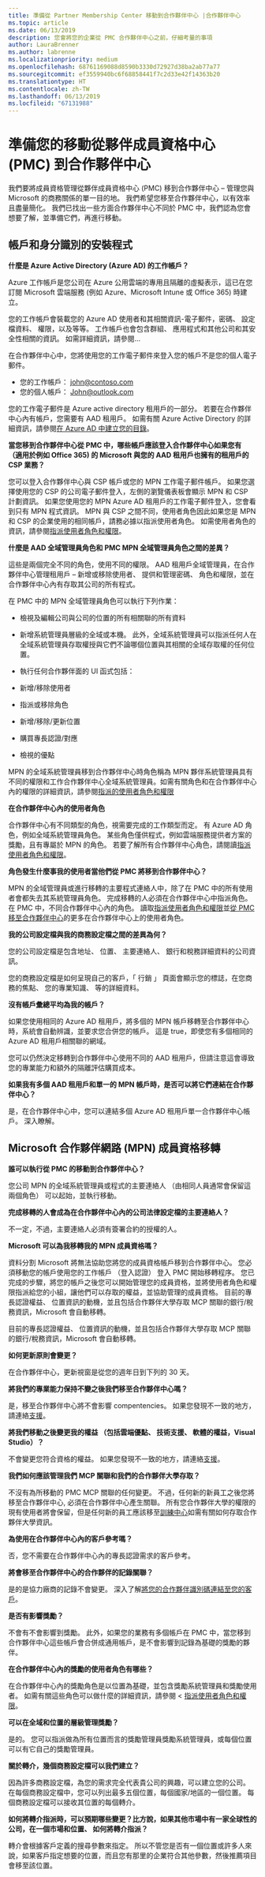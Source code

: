```yaml
---
title: 準備從 Partner Membership Center 移動到合作夥伴中心 |合作夥伴中心
ms.topic: article
ms.date: 06/13/2019
description: 您會將您的企業從 PMC 合作夥伴中心之前，仔細考量的事項
author: LauraBrenner
ms.author: labrenne
ms.localizationpriority: medium
ms.openlocfilehash: 68761169088d8590b3330d72927d38ba2ab77a77
ms.sourcegitcommit: ef3559940bc6f68858441f7c2d33e42f14363b20
ms.translationtype: HT
ms.contentlocale: zh-TW
ms.lasthandoff: 06/13/2019
ms.locfileid: "67131988"
---
```

# <a name="prepare-for-your-move-from-partner-membership-center-pmc-to-partner-center"></a>準備您的移動從夥伴成員資格中心 (PMC) 到合作夥伴中心

我們要將成員資格管理從夥伴成員資格中心 (PMC) 移到合作夥伴中心 – 管理您與 Microsoft 的商務關係的單一目的地。 我們希望您移至合作夥伴中心，以有效率且盡量簡化。 我們已找出一些方面合作夥伴中心不同於 PMC 中，我們認為您會想要了解，並準備它們，再進行移動。

## <a name="account-and-identity-setup"></a>帳戶和身分識別的安裝程式

**什麼是 Azure Active Directory (Azure AD) 的工作帳戶？**

Azure 工作帳戶是您公司在 Azure 公用雲端的專用且隔離的虛擬表示，這已在您訂閱 Microsoft 雲端服務 (例如 Azure、Microsoft Intune 或 Office 365) 時建立。

您的工作帳戶會裝載您的 Azure AD 使用者和其相關資訊-電子郵件，密碼、 設定檔資料、 權限，以及等等。 工作帳戶也會包含群組、 應用程式和其他公司和其安全性相關的資訊。 如需詳細資訊，請參閱...

在合作夥伴中心中，您將使用您的工作電子郵件來登入您的帳戶不是您的個人電子郵件。
- 您的工作帳戶： john@contoso.com
- 您的個人帳戶： John@outlook.com

您的工作電子郵件是 Azure active directory 租用戶的一部分。 若要在合作夥伴中心內有帳戶，您需要有 AAD 租用戶。 如需有關 Azure Active Directory 的詳細資訊，請參閱[在 Azure AD 中建立您的目錄](https://docs.microsoft.com/en-us/azure/active-directory/fundamentals/add-custom-domain#create-your-directory-in-azure-ad)。

**當您移到合作夥伴中心從 PMC 中，哪些帳戶應該登入合作夥伴中心如果您有 （適用於例如 Office 365) 的 Microsoft 與您的 AAD 租用戶也擁有的租用戶的 CSP 業務？**

您可以登入合作夥伴中心與 CSP 帳戶或您的 MPN 工作電子郵件帳戶。 如果您選擇使用您的 CSP 的公司電子郵件登入，左側的瀏覽儀表板會顯示 MPN 和 CSP 計劃資訊。 如果您使用您的 MPN Azure AD 租用戶的工作電子郵件登入，您會看到只有 MPN 程式資訊。 MPN 與 CSP 之間不同，使用者角色因此如果您是 MPN 和 CSP 的企業使用的相同帳戶，請務必據以指派使用者角色。 如需使用者角色的資訊，請參閱[指派使用者角色和權限](permissions-overview.md)。

**什麼是 AAD 全域管理員角色和 PMC MPN 全域管理員角色之間的差異？**

這些是兩個完全不同的角色，使用不同的權限。 AAD 租用戶全域管理員，在合作夥伴中心管理租用戶 – 新增或移除使用者、 提供和管理密碼、 角色和權限，並在合作夥伴中心內有存取其公司的所有程式。 

在 PMC 中的 MPN 全域管理員角色可以執行下列作業：

- 檢視及編輯公司與公司的位置的所有相關聯的所有資料

-  新增系統管理員層級的全域或本機。  此外，全域系統管理員可以指派任何人在全域系統管理員存取權授與它們不論哪個位置與其相關的全域存取權的任何位置。
-  執行任何合作夥伴面的 UI 函式包括： 

-  新增/移除使用者

 - 指派或移除角色 

 - 新增/移除/更新位置 

 - 購買專長認證/對應 

-  檢視的優點

MPN 的全域系統管理員移到合作夥伴中心時角色稱為 MPN 夥伴系統管理員具有不同的權限和工作合作夥伴中心全域系統管理員。如需有關角色和在合作夥伴中心內的權限的詳細資訊，請參閱[指派的使用者角色和權限](permissions-overview.md)

**在合作夥伴中心內的使用者角色**

合作夥伴中心有不同類型的角色，視需要完成的工作類型而定。 有 Azure AD 角色，例如全域系統管理員角色。 某些角色僅供程式，例如雲端服務提供者方案的獎勵，且有專屬於 MPN 的角色。 若要了解所有合作夥伴中心角色，請閱讀[指派使用者角色和權限](permissions-overview.md)。

**角色發生什麼事我的使用者當他們從 PMC 將移到合作夥伴中心？**

MPN 的全域管理員或進行移轉的主要程式連絡人中，除了在 PMC 中的所有使用者會都失去其系統管理員角色。 完成移轉的人必須在合作夥伴中心中指派角色。 在 PMC 中，不同合作夥伴中心內的角色。 讀取[指派使用者角色和權限](permissions-overview)並[從 PMC 移至合作夥伴中心](https://docs.microsoft.com/en-us/partner-center/move-pmc-pc-map#user-roles)的更多在合作夥伴中心上的使用者角色。


**我的公司設定檔與我的商務設定檔之間的差異為何？**

您的公司設定檔是包含地址、 位置、 主要連絡人、 銀行和稅務詳細資料的公司資訊。

您的商務設定檔是如何呈現自己的客戶，「 行銷 」 頁面會顯示您的標誌，在您商務的焦點、 您的專業知識、 等的詳細資料。

**沒有帳戶彙總平均為我的帳戶？**

如果您使用相同的 Azure AD 租用戶，將多個的 MPN 帳戶移轉至合作夥伴中心時，系統會自動辨識，並要求您合併您的帳戶。 這是 true，即使您有多個相同的 Azure AD 租用戶相關聯的網域。 

您可以仍然決定移轉到合作夥伴中心使用不同的 AAD 租用戶，但請注意這會導致您的專業能力和額外的隔離評估購買成本。 

**如果我有多個 AAD 租用戶和單一的 MPN 帳戶時，是否可以將它們連結在合作夥伴中心？**

是，在合作夥伴中心中，您可以連結多個 Azure AD 租用戶單一合作夥伴中心帳戶。
深入瞭解。 


## <a name="microsoft-partner-network-mpn-membership-migration"></a>Microsoft 合作夥伴網路 (MPN) 成員資格移轉 

**誰可以執行從 PMC 的移動到合作夥伴中心？**

您公司 MPN 的全域系統管理員或程式的主要連絡人 （由相同人員通常會保留這兩個角色） 可以起始，並執行移動。

**完成移轉的人會成為在合作夥伴中心內的公司法律設定檔的主要連絡人？**

不一定，不過，主要連絡人必須有簽署合約的授權的人。

**Microsoft 可以為我移轉我的 MPN 成員資格嗎？**

資料分割 Microsoft 將無法協助您將您的成員資格帳戶移到合作夥伴中心。 您必須移動您的帳戶使用您的工作帳戶 （登入認證） 登入 PMC 開始移轉程序。 您已完成的步驟，將您的帳戶之後您可以開始管理您的成員資格，並將使用者角色和權限指派給您的小組，讓他們可以存取的權益，並協助管理的成員資格。 目前的專長認證權益、 位置資訊的動機，並且包括合作夥伴大學存取 MCP 關聯的銀行/稅務資訊，Microsoft 會自動移轉。

目前的專長認證權益、 位置資訊的動機，並且包括合作夥伴大學存取 MCP 關聯的銀行/稅務資訊，Microsoft 會自動移轉。

**如何更新原則會變更？**

 在合作夥伴中心，更新視窗是從您的週年日到下列的 30 天。

**將我們的專業能力保持不變之後我們移至合作夥伴中心嗎？**

是，移至合作夥伴中心將不會影響 compentencies。 如果您發現不一致的地方，請連絡[支援](https://partner.microsoft.com/support)。


 **將我們移動之後變更我的權益 （包括雲端優點、 技術支援、 軟體的權益，Visual Studio）？**

 不會變更您符合資格的權益。 如果您發現不一致的地方，請連絡[支援](https://partner.microsoft.com/support)。

 **我們如何應該管理我們 MCP 關聯和我們的合作夥伴大學存取？**

 不沒有為所移動的 PMC MCP 關聯的任何變更。 不過，任何新的新員工之後您將移至合作夥伴中心, 必須在合作夥伴中心產生關聯。 所有您合作夥伴大學的權限的現有使用者將會保留，但是任何新的員工應該移至[訓練中心](https://partner.microsoft.com/training)如需有關如何存取合作夥伴大學資訊。

 **為使用在合作夥伴中心內的客戶參考嗎？**

 否，您不需要在合作夥伴中心內的專長認證需求的客戶參考。

 **將會移至合作夥伴中心的合作夥伴的記錄關聯？**

 是的是協力廠商的記錄不會變更。 深入了解[將您的合作夥伴識別碼連結至您的客戶](https://docs.microsoft.com/azure/billing/billing-partner-admin-link-started)。

**是否有影響獎勵？**

不會有不會影響到獎勵。 此外，如果您的業務有多個帳戶在 PMC 中，當您移到合作夥伴中心這些帳戶會合併成通用帳戶，是不會影響到記錄為基礎的獎勵的夥伴。

**在合作夥伴中心內的獎勵的使用者角色有哪些？** 

在合作夥伴中心內的獎勵角色是以位置為基礎，並包含獎勵系統管理員和獎勵使用者。 如需有關這些角色可以做什麼的詳細資訊，請參閱 <<c0> [ 指派使用者角色和權限](permissions-overview.md)。

**可以在全域和位置的層級管理獎勵？**

 是的。 您可以指派做為所有位置而言的獎勵管理員獎勵系統管理員，或每個位置可以有它自己的獎勵管理員。

**關於轉介，幾個商務設定檔可以我們建立？**

因為許多商務設定檔，為您的需求完全代表貴公司的興趣，可以建立您的公司。 在每個商務設定檔中，您可以列出最多五個位置，每個國家/地區的一個位置。 每個商務設定檔可以接收其位置的每個轉介。

**如何將轉介指派時，可以預期哪些變更？比方說，如果其他市場中有一家全球性的公司，在一個市場和位置、 如何將轉介指派？**

轉介會根據客戶定義的搜尋參數來指定。 所以不管您是否有一個位置或許多人來說，如果客戶指定想要的位置，而且您有那里的企業符合其他參數，然後推薦項目會移至該位置。








